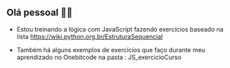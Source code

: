 ## Olá pessoal 👦🏻

* Estou treinando a lógica com JavaScript fazendo exercícios baseado na lista  https://wiki.python.org.br/EstruturaSequencial

* Também há alguns exemplos de exercícios que faço durante meu aprendizado no Onebitcode na pasta : JS_exercicioCurso
